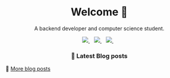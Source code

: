 <h1 align='center'>
  Welcome 👋
</h1>


<p align='center'>
  A backend developer and computer science student.
</p>
<p align='center'>
  <a href="https://zerobone.net">
    <img src="https://img.shields.io/badge/Website-ZeroBone.net-%2302A2EC.svg?&style=for-the-badge&logoColor=white" />
  </a>&nbsp;&nbsp;
  <a href="https://www.linkedin.com/in/zerobone/">
    <img src="https://img.shields.io/badge/linkedin-%230077B5.svg?&style=for-the-badge&logo=linkedin&logoColor=white" />
  </a>&nbsp;&nbsp;
  <a href="mailto:zerobone21@gmail.com">
    <img src="https://img.shields.io/badge/gmail-%23D14836.svg?&style=for-the-badge&logo=gmail&logoColor=white" />
  </a>&nbsp;&nbsp;
</p>


<h3 align='center'>
  📕 Latest Blog posts
</h1>
<!-- BLOG-POST-LIST:START -->
<!-- BLOG-POST-LIST:END -->

💬 [More blog posts](https://zerobone.net/blog/)

